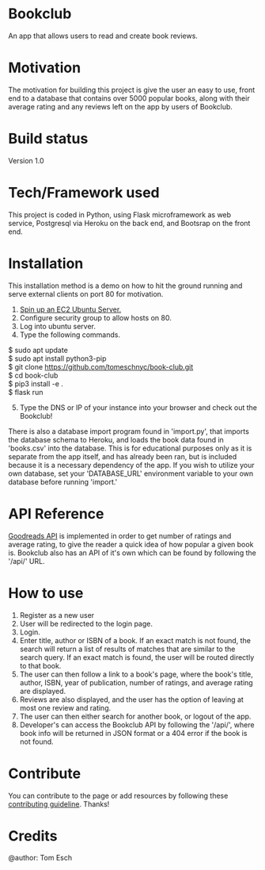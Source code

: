 # Bookclub
An app that allows users to read and create book reviews.

# Motivation
The motivation for building this project is give the user an easy to use, front end to a database that contains over 5000 popular books, along with their average rating and any reviews left on the app by users of Bookclub.

# Build status
Version 1.0

# Tech/Framework used
This project is coded in Python, using Flask microframework as web service, Postgresql via Heroku on the back end, and Bootsrap on the front end.

# Installation
This installation method is a demo on how to hit the ground running and serve external clients on port 80 for motivation. 
1. <a href="https://aws.amazon.com/ec2/getting-started/">Spin up an EC2 Ubuntu Server.</a> 
2. Configure security group to allow hosts on 80.
3. Log into ubuntu server.
4. Type the following commands.

$ sudo apt update  
$ sudo apt install python3-pip  
$ git clone https://github.com/tomeschnyc/book-club.git  
$ cd book-club   
$ pip3 install -e .  
$ flask run  
  
5. Type the DNS or IP of your instance into your browser and check out the Bookclub!

There is also a database import program found in 'import.py', that imports the database schema to Heroku, and loads the book data found in 'books.csv' into the database. This is for educational purposes only as it is separate from the app itself, and has already been ran, but is included because it is a necessary dependency of the app. If you wish to utilize your own database, set your 'DATABASE_URL' environment variable to your own database before running 'import.'


# API Reference
<a href="https://www.goodreads.com/api">Goodreads API</a> is implemented in order to get number of ratings and average rating, to give the reader a quick idea of how popular a given book is. Bookclub also has an API of it's own which can be found by following the '/api/<isbn>' URL. 

# How to use
1. Register as a new user
2. User will be redirected to the login page.
3. Login.
4. Enter title, author or ISBN of a book. If an exact match is not found, the search will return a list of results of matches that are similar to the search query. If an exact match is found, the user will be routed directly to that book.
5. The user can then follow a link to a book's page, where the book's title, author, ISBN, year of publication, number of ratings, and average rating are displayed. 
6. Reviews are also displayed, and the user has the option of leaving at most one review and rating. 
7. The user can then either search for another book, or logout of the app.
8. Developer's can access the Bookclub API by following the '/api/<isbn>', where book info will be returned in JSON format or a 404 error if the book is not found.

# Contribute
You can contribute to the page or add resources by following these <a href="https://github.com/zulip/zulip-electron/blob/master/CONTRIBUTING.md">contributing guideline</a>. Thanks!
  
# Credits
@author: Tom Esch

 
